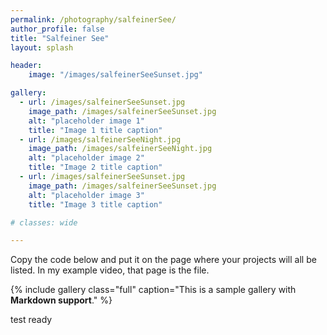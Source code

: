 ```yaml
---
permalink: /photography/salfeinerSee/
author_profile: false
title: "Salfeiner See"
layout: splash

header: 
    image: "/images/salfeinerSeeSunset.jpg"

gallery:
  - url: /images/salfeinerSeeSunset.jpg
    image_path: /images/salfeinerSeeSunset.jpg
    alt: "placeholder image 1"
    title: "Image 1 title caption"
  - url: /images/salfeinerSeeNight.jpg
    image_path: /images/salfeinerSeeNight.jpg
    alt: "placeholder image 2"
    title: "Image 2 title caption"
  - url: /images/salfeinerSeeSunset.jpg
    image_path: /images/salfeinerSeeSunset.jpg
    alt: "placeholder image 3"
    title: "Image 3 title caption"

# classes: wide

---
```


Copy the code below and put it on the page where your projects will all be listed.
In my example video, that page is the file.

{% include gallery class="full" caption="This is a sample gallery with **Markdown support**." %}


test ready